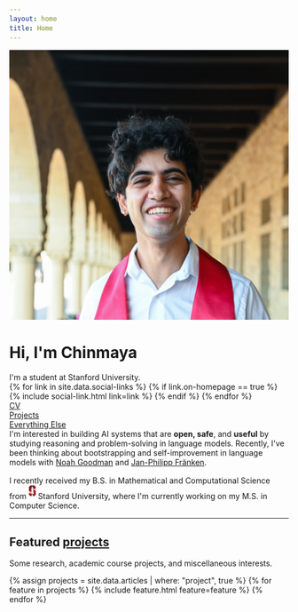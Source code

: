 ```yaml
---
layout: home
title: Home
---
```


<div id="intro-wrapper" class="l-text">
	<div id="intro-title-wrapper">
		<div id="intro-image-wrapper">
			<img id="intro-image" src="/images/profile-square.png"></div>
		<div id="intro-title-text-wrapper">
			<h1 id="intro-title">Hi, I'm Chinmaya</h1>
			<div id="intro-subtitle">I'm a student at Stanford University.</div>
			<div id="intro-title-socials">
				{% for link in site.data.social-links %}
					{% if link.on-homepage == true %}
						{% include social-link.html link=link %}
					{% endif %}
				{% endfor %}
			</div>
		</div>
	</div>
	<!-- <hr class="l-middle home-hr"> -->
	<div id="everything-else" class="l-middle">
		<a href="{{ site.url }}/cv"><div><i class="fa fa-portrait icon icon-right-space"></i>CV</div></a>
		<a href="{{ site.url }}/projects"><div><i class="fa fa-shapes icon icon-right-space"></i>Projects</div></a>
		<a href="{{ site.url }}/everything-else"><div><i class="fa fa-list-ul icon icon-right-space"></i>Everything Else</div></a>
	</div>
	<div>
		I'm interested in building AI systems that are <b>open, safe</b>, and <b>useful</b> by studying reasoning and problem-solving in language models. Recently, I've been thinking about bootstrapping and self-improvement in language models with <a href="https://cocolab.stanford.edu/ndg"> Noah Goodman</a> and <a href="https://janphilippfranken.github.io/"> Jan-Philipp Fränken</a>.
	</div>
	<div style="height: 1rem"></div>
	<div>
		I recently received my B.S. in Mathematical and Computational Science from <img class="intro-logo" style="width: 13px; padding-bottom: 5px;" src="/images/stanford.svg"> Stanford University, where I'm currently working on my M.S. in Computer Science.
	</div>
	<!-- <div style="height: 1rem"></div>
	<div>
		I have collaborated with designers, developers, artists, and scientists while working at <img class="intro-logo" style="width: 19px; padding-bottom: 5px;" src="/images/apple.svg"> Apple, <img class="intro-logo" style="width: 18px; padding-bottom: 3px;" src="/images/microsoft.svg"> Microsoft Research, <img class="intro-logo" style="width: 24px" src="/images/nasa.svg"> NASA Jet Propulsion Lab, and <img class="intro-logo" style="width: 24px;" src="/images/pnnl.svg"> Pacific Northwest National Lab.
	</div> -->
</div>

<hr class="l-middle home-hr">

<h2 class="feature-title">Featured <a href="https://scandukuri.github.io/projects/">projects</a></h2>

<p class="feature-text">
	Some research, academic course projects, and miscellaneous interests.
</p>

<div class="cover-wrapper cover-wrapper-2-col l-middle">
	{% assign projects = site.data.articles | where: "project", true %}
	{% for feature in projects %}
		{% include feature.html feature=feature %}
	{% endfor %}
</div>

